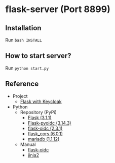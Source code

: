 # flask-server (Port 8899)
## Installation
Run `bash INSTALL`
## How to start server?
Run `python start.py`
## Reference
- Project
  - [Flask with Keycloak](https://github.com/iotstation/UserManagement_Keycloack_OIDC.git)
- Python
  - Repository (PyPi)
    - [Flask (3.1.1)](https://pypi.org/project/Flask/)
    - [Flask-pyoidc (3.14.3)](https://pypi.org/project/Flask-pyoidc/)
    - [flask-oidc (2.3.1)](https://pypi.org/project/flask-oidc/)
    - [flask_cors (6.0.1)](https://pypi.org/project/flask-cors/)
    - [mariadb (1.1.12)](https://pypi.org/project/mariadb/)
  - Manual
    - [flask-oidc](https://flask-oidc.readthedocs.io/en/latest/)
    - [jinja2](https://docs.jinkan.org/docs/jinja2/)
